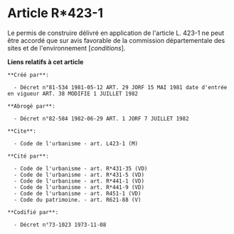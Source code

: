 # Article R*423-1

Le permis de construire délivré en application de l'article L. 423-1 ne peut être accordé que sur avis favorable de la
commission départementale des sites et de l'environnement [*conditions*].

**Liens relatifs à cet article**

	**Créé par**:

	  - Décret n°81-534 1981-05-12 ART. 29 JORF 15 MAI 1981 date d'entrée en vigueur ART. 38 MODIFIE 1 JUILLET 1982

	**Abrogé par**:

	  - Décret n°82-584 1982-06-29 ART. 1 JORF 7 JUILLET 1982

	**Cite**:

	  - Code de l'urbanisme - art. L423-1 (M)

	**Cité par**:

	  - Code de l'urbanisme - art. R*431-35 (VD)
	  - Code de l'urbanisme - art. R*431-5 (VD)
	  - Code de l'urbanisme - art. R*441-1 (VD)
	  - Code de l'urbanisme - art. R*441-9 (VD)
	  - Code de l'urbanisme - art. R451-1 (VD)
	  - Code du patrimoine. - art. R621-88 (V)

	**Codifié par**:

	  - Décret n°73-1023 1973-11-08
